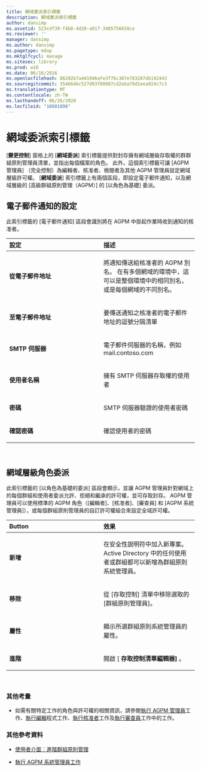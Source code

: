 ```yaml
---
title: 網域委派索引標籤
description: 網域委派索引標籤
author: dansimp
ms.assetid: 523cdf39-f4b8-4d20-a917-3485756658ce
ms.reviewer: ''
manager: dansimp
ms.author: dansimp
ms.pagetype: mdop
ms.mktglfcycl: manage
ms.sitesec: library
ms.prod: w10
ms.date: 06/16/2016
ms.openlocfilehash: 86202b7a441946afe3f76c387e783287db192443
ms.sourcegitcommit: 354664bc527d93f80687cd2eba70d1eea024c7c3
ms.translationtype: MT
ms.contentlocale: zh-TW
ms.lasthandoff: 06/26/2020
ms.locfileid: "10801898"
---
```

# 網域委派索引標籤


[**變更控制**] 窗格上的 [**網域委派**] 索引標籤提供對封存擁有網域層級存取權的群群組原則管理員清單，並指出每個檔案的角色。 此外，這個索引標籤可讓 [AGPM 管理員] （完全控制）為編輯者、核准者、檢閱者及其他 AGPM 管理員設定網域層級許可權。 [**網域委派**] 索引標籤上有兩個區段，即設定電子郵件通知，以及網域層級的 [高級群組原則管理（AGPM）] 的 [以角色為基礎] 委派。

## 電子郵件通知的設定


此索引標籤的 [電子郵件通知] 區段會識別將在 AGPM 中掛起作業時收到通知的核准者。

<table>
<colgroup>
<col width="50%" />
<col width="50%" />
</colgroup>
<thead>
<tr class="header">
<th align="left">設定</th>
<th align="left">描述</th>
</tr>
</thead>
<tbody>
<tr class="odd">
<td align="left"><p><strong>從電子郵件地址</strong></p></td>
<td align="left"><p>將通知傳送給核准者的 AGPM 別名。 在有多個網域的環境中，這可以是整個環境中的相同別名，或是每個網域的不同別名。</p></td>
</tr>
<tr class="even">
<td align="left"><p><strong>至電子郵件地址</strong></p></td>
<td align="left"><p>要傳送通知之核准者的電子郵件地址的逗號分隔清單</p></td>
</tr>
<tr class="odd">
<td align="left"><p><strong>SMTP 伺服器</strong></p></td>
<td align="left"><p>電子郵件伺服器的名稱，例如 mail.contoso.com</p></td>
</tr>
<tr class="even">
<td align="left"><p><strong>使用者名稱</strong></p></td>
<td align="left"><p>擁有 SMTP 伺服器存取權的使用者</p></td>
</tr>
<tr class="odd">
<td align="left"><p><strong>密碼</strong></p></td>
<td align="left"><p>SMTP 伺服器驗證的使用者密碼</p></td>
</tr>
<tr class="even">
<td align="left"><p><strong>確認密碼</strong></p></td>
<td align="left"><p>確認使用者的密碼</p></td>
</tr>
</tbody>
</table>

 

## 網域層級角色委派


此索引標籤的 [以角色為基礎的委派] 區段會顯示，並讓 AGPM 管理員針對網域上的每個群組和使用者委派允許、拒絕和繼承的許可權，並可存取封存。 AGPM 管理員可以使用標準的 AGPM 角色（[編輯者]、[核准者]、[審查員] 和 [AGPM 系統管理員]），或每個群組原則管理員的自訂許可權組合來設定全域許可權。

<table>
<colgroup>
<col width="50%" />
<col width="50%" />
</colgroup>
<thead>
<tr class="header">
<th align="left">Button</th>
<th align="left">效果</th>
</tr>
</thead>
<tbody>
<tr class="odd">
<td align="left"><p><strong>新增</strong></p></td>
<td align="left"><p>在安全性說明符中加入新專案。 Active Directory 中的任何使用者或群組都可以新增為群組原則系統管理員。</p></td>
</tr>
<tr class="even">
<td align="left"><p><strong>移除</strong></p></td>
<td align="left"><p>從 [存取控制] 清單中移除選取的 [群組原則管理員]。</p></td>
</tr>
<tr class="odd">
<td align="left"><p><strong>屬性</strong></p></td>
<td align="left"><p>顯示所選群組原則系統管理員的屬性。</p></td>
</tr>
<tr class="even">
<td align="left"><p><strong>進階</strong></p></td>
<td align="left"><p>開啟 [ <strong> 存取控制清單編輯器] </strong> 。</p></td>
</tr>
</tbody>
</table>

 

### 其他考量

-   如需有關特定工作的角色與許可權的相關資訊，請參閱[執行 AGPM 管理員](performing-agpm-administrator-tasks-agpm30ops.md)工作、[執行編輯](performing-editor-tasks-agpm30ops.md)程式工作、[執行核准者](performing-approver-tasks-agpm30ops.md)工作及[執行審查員](performing-reviewer-tasks-agpm30ops.md)工作中的工作。

### 其他參考資料

-   [使用者介面：進階群組原則管理](user-interface-advanced-group-policy-management-agpm30ops.md)

-   [執行 AGPM 系統管理員工作](performing-agpm-administrator-tasks-agpm30ops.md)

 

 





